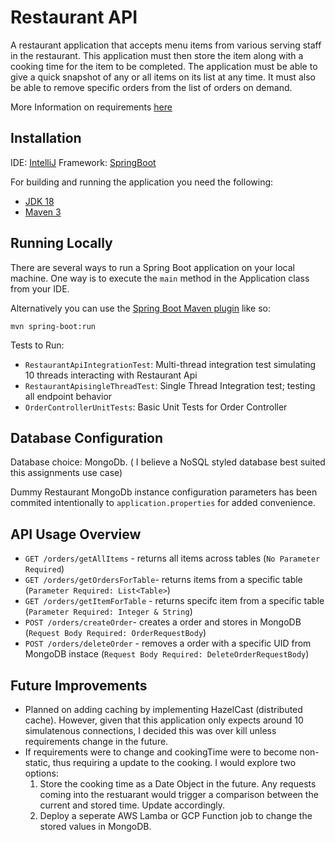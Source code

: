 # Restaurant API

A restaurant application that accepts menu items from various serving staff in the restaurant. This application must then store the item along with a cooking time for the item to be completed. The application must be able to give a quick snapshot of any or all items on its list at any time. It must also be able to remove specific orders from the list of orders on demand.

More Information on requirements [here](https://github.com/paidy/interview/blob/master/SimpleRestaurantApi.md)

## Installation

IDE: [IntelliJ](https://www.jetbrains.com/idea/)
Framework: [SpringBoot](https://spring.io/projects/spring-boot)

For building and running the application you need the following:
- [JDK 18](https://www.oracle.com/java/technologies/javase/jdk18-archive-downloads.html)
- [Maven 3](https://maven.apache.org)

## Running Locally
There are several ways to run a Spring Boot application on your local machine. One way is to execute the `main` method in the Application class from your IDE.

Alternatively you can use the [Spring Boot Maven plugin](https://docs.spring.io/spring-boot/docs/current/reference/html/build-tool-plugins-maven-plugin.html) like so:
```shell
mvn spring-boot:run
```

Tests to Run:
- `RestaurantApiIntegrationTest`: Multi-thread integration test simulating 10 threads interacting with Restaurant Api
- `RestaurantApisingleThreadTest`: Single Thread Integration test; testing all endpoint behavior
- `OrderControllerUnitTests`: Basic Unit Tests for Order Controller

## Database Configuration
Database choice: MongoDb. ( I believe a NoSQL styled database best suited this assignments use case)

Dummy Restaurant MongoDb instance configuration parameters has been commited intentionally to `application.properties` for added convenience.

## API Usage Overview
- `GET /orders/getAllItems` - returns all items across tables (`No Parameter Required`)
- `GET /orders/getOrdersForTable`- returns items from a specific table (`Parameter Required: List<Table>`)
- `GET /orders/getItemForTable` - returns specifc item from a specific table (`Parameter Required: Integer & String`)
- `POST /orders/createOrder`- creates a order and stores in MongoDB (`Request Body Required: OrderRequestBody`)
- `POST /orders/deleteOrder` - removes a order with a specific UID from MongoDB instace (`Request Body Required: DeleteOrderRequestBody`)

## Future Improvements
- Planned on adding caching by implementing HazelCast (distributed cache). However, given that this application only expects around 10 simulatenous connections, I decided this was over kill unless requirements change in the future.
- If requirements were to change and cookingTime were to become non-static, thus requiring a update to the cooking. I would explore two options: 
    1) Store the cooking time as a Date Object in the future. Any requests coming into the restuarant would trigger a comparison between the current and stored time. Update accordingly.
    2) Deploy a seperate AWS Lamba or GCP Function job to change the stored values in MongoDB.


